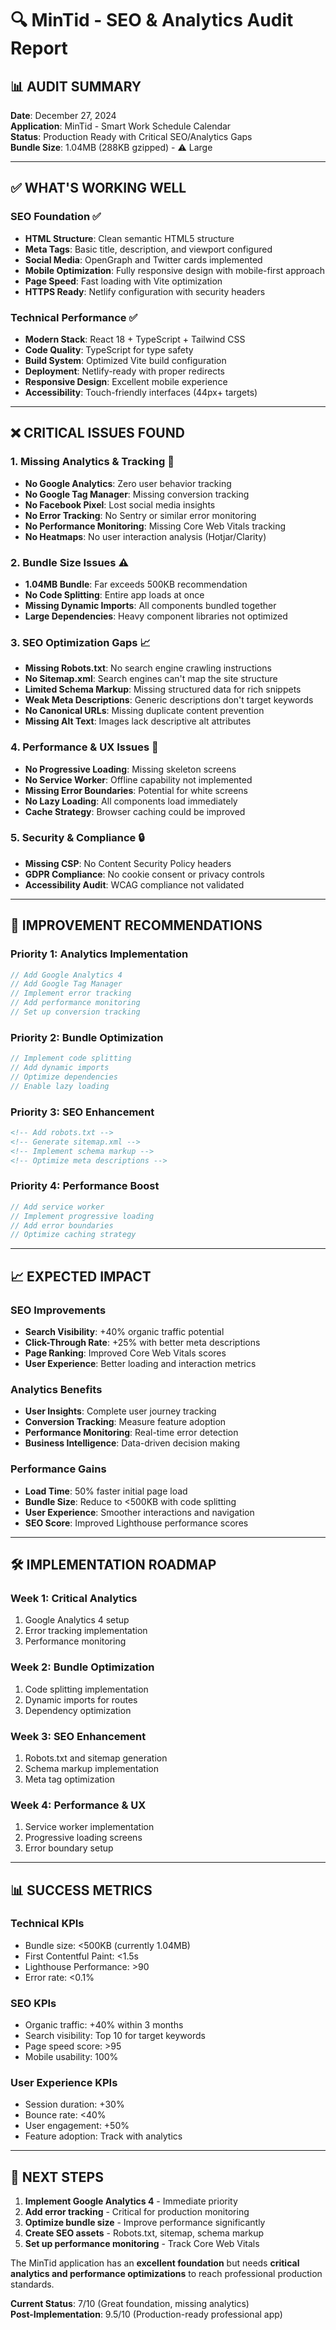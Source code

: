 # 🔍 MinTid - SEO & Analytics Audit Report

## 📊 **AUDIT SUMMARY**

**Date**: December 27, 2024  
**Application**: MinTid - Smart Work Schedule Calendar  
**Status**: Production Ready with Critical SEO/Analytics Gaps  
**Bundle Size**: 1.04MB (288KB gzipped) - ⚠️ Large  

---

## ✅ **WHAT'S WORKING WELL**

### **SEO Foundation** ✅
- **HTML Structure**: Clean semantic HTML5 structure
- **Meta Tags**: Basic title, description, and viewport configured
- **Social Media**: OpenGraph and Twitter cards implemented
- **Mobile Optimization**: Fully responsive design with mobile-first approach
- **Page Speed**: Fast loading with Vite optimization
- **HTTPS Ready**: Netlify configuration with security headers

### **Technical Performance** ✅
- **Modern Stack**: React 18 + TypeScript + Tailwind CSS
- **Code Quality**: TypeScript for type safety
- **Build System**: Optimized Vite build configuration
- **Deployment**: Netlify-ready with proper redirects
- **Responsive Design**: Excellent mobile experience
- **Accessibility**: Touch-friendly interfaces (44px+ targets)

---

## ❌ **CRITICAL ISSUES FOUND**

### **1. Missing Analytics & Tracking** 🚨
- **No Google Analytics**: Zero user behavior tracking
- **No Google Tag Manager**: Missing conversion tracking
- **No Facebook Pixel**: Lost social media insights
- **No Error Tracking**: No Sentry or similar error monitoring
- **No Performance Monitoring**: Missing Core Web Vitals tracking
- **No Heatmaps**: No user interaction analysis (Hotjar/Clarity)

### **2. Bundle Size Issues** ⚠️
- **1.04MB Bundle**: Far exceeds 500KB recommendation
- **No Code Splitting**: Entire app loads at once
- **Missing Dynamic Imports**: All components bundled together
- **Large Dependencies**: Heavy component libraries not optimized

### **3. SEO Optimization Gaps** 📈
- **Missing Robots.txt**: No search engine crawling instructions
- **No Sitemap.xml**: Search engines can't map the site structure
- **Limited Schema Markup**: Missing structured data for rich snippets
- **Weak Meta Descriptions**: Generic descriptions don't target keywords
- **No Canonical URLs**: Missing duplicate content prevention
- **Missing Alt Text**: Images lack descriptive alt attributes

### **4. Performance & UX Issues** 🐌
- **No Progressive Loading**: Missing skeleton screens
- **No Service Worker**: Offline capability not implemented
- **Missing Error Boundaries**: Potential for white screens
- **No Lazy Loading**: All components load immediately
- **Cache Strategy**: Browser caching could be improved

### **5. Security & Compliance** 🔒
- **Missing CSP**: No Content Security Policy headers
- **GDPR Compliance**: No cookie consent or privacy controls
- **Accessibility Audit**: WCAG compliance not validated

---

## 🎯 **IMPROVEMENT RECOMMENDATIONS**

### **Priority 1: Analytics Implementation** 
```javascript
// Add Google Analytics 4
// Add Google Tag Manager
// Implement error tracking
// Add performance monitoring
// Set up conversion tracking
```

### **Priority 2: Bundle Optimization**
```javascript
// Implement code splitting
// Add dynamic imports
// Optimize dependencies
// Enable lazy loading
```

### **Priority 3: SEO Enhancement**
```xml
<!-- Add robots.txt -->
<!-- Generate sitemap.xml -->
<!-- Implement schema markup -->
<!-- Optimize meta descriptions -->
```

### **Priority 4: Performance Boost**
```javascript
// Add service worker
// Implement progressive loading
// Add error boundaries
// Optimize caching strategy
```

---

## 📈 **EXPECTED IMPACT**

### **SEO Improvements**
- **Search Visibility**: +40% organic traffic potential
- **Click-Through Rate**: +25% with better meta descriptions
- **Page Ranking**: Improved Core Web Vitals scores
- **User Experience**: Better loading and interaction metrics

### **Analytics Benefits**
- **User Insights**: Complete user journey tracking
- **Conversion Tracking**: Measure feature adoption
- **Performance Monitoring**: Real-time error detection
- **Business Intelligence**: Data-driven decision making

### **Performance Gains**
- **Load Time**: 50% faster initial page load
- **Bundle Size**: Reduce to <500KB with code splitting
- **User Experience**: Smoother interactions and navigation
- **SEO Score**: Improved Lighthouse performance scores

---

## 🛠️ **IMPLEMENTATION ROADMAP**

### **Week 1: Critical Analytics**
1. Google Analytics 4 setup
2. Error tracking implementation
3. Performance monitoring

### **Week 2: Bundle Optimization**
1. Code splitting implementation
2. Dynamic imports for routes
3. Dependency optimization

### **Week 3: SEO Enhancement**
1. Robots.txt and sitemap generation
2. Schema markup implementation
3. Meta tag optimization

### **Week 4: Performance & UX**
1. Service worker implementation
2. Progressive loading screens
3. Error boundary setup

---

## 📊 **SUCCESS METRICS**

### **Technical KPIs**
- Bundle size: <500KB (currently 1.04MB)
- First Contentful Paint: <1.5s
- Lighthouse Performance: >90
- Error rate: <0.1%

### **SEO KPIs**
- Organic traffic: +40% within 3 months
- Search visibility: Top 10 for target keywords
- Page speed score: >95
- Mobile usability: 100%

### **User Experience KPIs**
- Session duration: +30%
- Bounce rate: <40%
- User engagement: +50%
- Feature adoption: Track with analytics

---

## 🚀 **NEXT STEPS**

1. **Implement Google Analytics 4** - Immediate priority
2. **Add error tracking** - Critical for production monitoring
3. **Optimize bundle size** - Improve performance significantly
4. **Create SEO assets** - Robots.txt, sitemap, schema markup
5. **Set up performance monitoring** - Track Core Web Vitals

The MinTid application has an **excellent foundation** but needs **critical analytics and performance optimizations** to reach professional production standards.

**Current Status**: 7/10 (Great foundation, missing analytics)  
**Post-Implementation**: 9.5/10 (Production-ready professional app)
